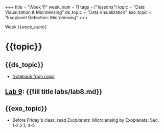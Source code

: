 +++
title = "Week 11"
week_num = 11
tags = ["lessons"]
topic = "Data Visualization & Microlensing"
ds_topic = "Data Visualization"
exo_topic =  "Exoplanet Detection: Microlensing"
+++

Week {{week_num}}
# {{topic}}

## {{ds_topic}}
- [Notebook from class](https://psuastro497.github.io/Fall2022/notebooks/week11day1/)

## [Lab 9](../../labs/lab8/): {{fill title labs/lab8.md}}

## {{exo_topic}}
- Before Friday's class, read *Exoplanets*: Microlensing by Exoplanets:  Sec. 1-2.2.1, 4-5
